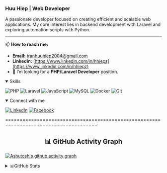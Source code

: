 ### Huu Hiep | Web Developer

A passionate developer focused on creating efficient and scalable web applications. My core interest lies in backend development with Laravel and exploring automation scripts with Python.

---

📫 **How to reach me:**
* **Email:** [tranhuuhiep2004@gmail.com](mailto:tranhuuhiep2004@gmail.com)
* **LinkedIn:** [https://www.linkedin.com/in/hhiepz](https://www.linkedin.com/in/hhiepz)
* 🌱 I’m looking for a **PHP/Laravel Developer** position.

<details open>
  <summary>Skills</summary>
  
  ![PHP](https://img.shields.io/badge/-PHP-777BB4?style=flat-square&logo=php&logoColor=white)
  ![Laravel](https://img.shields.io/badge/-Laravel-FF2D20?style=flat-square&logo=laravel&logoColor=white)
  ![JavaScript](https://img.shields.io/badge/-JavaScript-F7DF1E?style=flat-square&logo=javascript&logoColor=black)
  ![MySQL](https://img.shields.io/badge/-MySQL-4479A1?style=flat-square&logo=mysql&logoColor=white)
  ![Docker](https://img.shields.io/badge/-Docker-2496ED?style=flat-square&logo=docker&logoColor=white)
  ![Git](https://img.shields.io/badge/-Git-F05032?style=flat-square&logo=git&logoColor=white)
</details>

<details open>
  <summary>Connect with me</summary>
  
  [![LinkedIn](https://img.shields.io/badge/LinkedIn-%230077B5.svg?logo=linkedin&logoColor=white)](https://www.linkedin.com/in/hhiepz/)
  [![Facebook](https://img.shields.io/badge/Facebook-%231877F2.svg?logo=Facebook&logoColor=white)](https://facebook.com/nhoc.hiepz)
</details>

======================================================================================

  <h2 align="center">📊 GitHub Activity Graph</h2>

  <!-- ![](http://github-profile-summary-cards.vercel.app/api/cards/profile-details?username=hhiepz) -->
  [![Ashutosh's github activity graph](https://github-readme-activity-graph.vercel.app/graph?username=hhiepz&bg_color=0d1117&color=5bcdec&line=f00000&point=00fbff&area=true&hide_border=true)](https://github.com/ashutosh00710/github-readme-activity-graph)
<details>
  <summary>📊GitHub Stats</summary>

  ![](http://github-profile-summary-cards.vercel.app/api/cards/repos-per-language?username=hhiepz&theme=dark)
  ![](http://github-profile-summary-cards.vercel.app/api/cards/most-commit-language?username=hhiepz&theme=dark)
  <!-- ![](http://github-profile-summary-cards.vercel.app/api/cards/stats?username=hhiepz&theme=dark)
  ![](http://github-profile-summary-cards.vercel.app/api/cards/productive-time?username=hhiepz&theme=dark&utcOffset=7) -->
</details>
